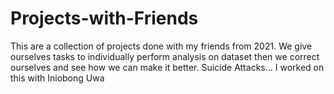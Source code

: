 # Projects-with-Friends
This are a collection of projects done with my friends from 2021. We give ourselves tasks to individually perform analysis on dataset then we correct ourselves and see how we can make it better.
Suicide Attacks... I worked on this with Iniobong Uwa
